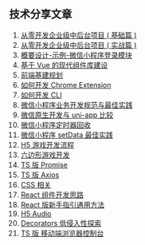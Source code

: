 ## 技术分享文章

1. [从零开发企业级中后台项目 ( 基础篇 )](./从零开发企业级中后台项目%20(%20基础篇%20).pdf)
2. [从零开发企业级中后台项目 ( 实战篇 )](./从零开发企业级中后台项目%20(%20实战篇%20).pdf)
3. [概要设计-示例-微信小程序登录模块](./概要设计-示例-微信小程序登录模块.pdf)
4. [基于 Vue 的现代组件库建设](./基于%20Vue%20的现代组件库建设.pdf)  
5. [前端基建规划](./前端基建规划.pdf)
6. [如何开发 Chrome Extension](./如何开发%20Chrome%20Extension.pdf)
7. [如何开发 CLI](./如何开发%20CLI.pdf)
8. [微信小程序业务开发规范与最佳实践](./微信小程序业务开发规范与最佳实践.pdf)
9. [微信原生开发与 uni-app 比较](./微信原生开发与%20uni-app%20比较.pdf)
10. [微信小程序定时器回收](./微信小程序定时器回收.pdf)
11. [微信小程序 setData 最佳实践](./微信小程序%20setData%20最佳实践.pdf)
12. [H5 游戏开发流程](https://github.com/leer0911/myShare/blob/master/docs/cocos.md)
13. [六边形游戏开发](https://github.com/leer0911/myHex)
14. [TS 版 Promise](https://github.com/leer0911/myPromise)
15. [TS 版 Axios](https://github.com/leer0911/myXHR)
16. [CSS 相关](https://github.com/leer0911/myCss)
17. [React 组件开发思路](https://github.com/leer0911/myComponent)
18. [React 版新手指引通用方法](https://github.com/leer0911/myGuide)
19. [H5 Audio](https://github.com/leer0911/myAudio)
20. [Decorators 低侵入性探索](https://github.com/leer0911/myDecorator)
21. [TS 版 移动端浏览器控制台](https://github.com/leer0911/myConsole)
